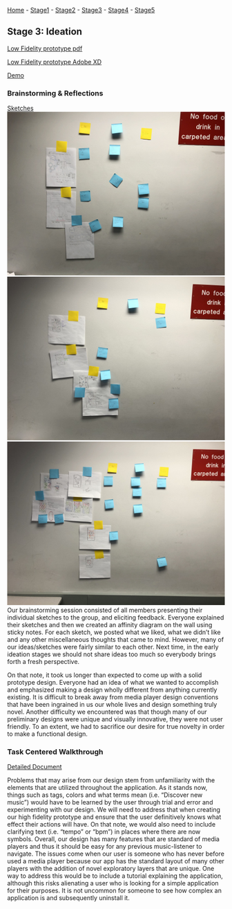 [Home](https://colinauyeung.github.io/CPSC-481--MusicSurf/) - [Stage1](https://colinauyeung.github.io/CPSC-481--MusicSurf/Stage1) - [Stage2](https://colinauyeung.github.io/CPSC-481--MusicSurf/Stage2) - [Stage3](https://colinauyeung.github.io/CPSC-481--MusicSurf/Stage3) - [Stage4](https://colinauyeung.github.io/CPSC-481--MusicSurf/Stage4) - [Stage5](https://colinauyeung.github.io/CPSC-481--MusicSurf/Stage5)  
## Stage 3: Ideation
[Low Fidelity prototype pdf](https://github.com/colinauyeng/CPSC-481--MusicSurf/raw/master/MusicSurf%20Low-Fi%20Submission.pdf)

[Low Fidelity prototype Adobe XD](https://github.com/colinauyeng/CPSC-481--MusicSurf/raw/master/MusicSurf%20Low-Fi%20Submission.xd)

[Demo](https://www.youtube.com/watch?v=NZVA_vplFzc)


### Brainstorming & Reflections
[Sketches](https://colinauyeng.github.io/CPSC-481--MusicSurf/Sketches)
<img src="IMG_5428.jpeg" alt="hi" class="inline"/>
<img src="IMG_5427.jpeg" alt="hi" class="inline"/>
<img src="IMG_5426.jpeg" alt="hi" class="inline"/>
Our brainstorming session consisted of all members presenting their individual sketches to the group, and eliciting feedback. Everyone explained their sketches and then we created an affinity diagram on the wall using sticky notes. For each sketch, we posted what we liked, what we didn’t like and any other miscellaneous thoughts that came to mind. However, many of our ideas/sketches were fairly similar to each other. Next time, in the early ideation stages we should not share ideas too much so everybody brings forth a fresh perspective.

On that note, it took us longer than expected to come up with a solid prototype design. Everyone had an idea of what we wanted to accomplish and emphasized making a design wholly different from anything currently existing. It is difficult to break away from media player design conventions that have been ingrained in us our whole lives and design something truly novel. Another difficulty we encountered was that though many of our preliminary designs were unique and visually innovative, they were not user friendly. To an extent, we had to sacrifice our desire for true novelty in order to make a functional design.


### Task Centered Walkthrough
[Detailed Document](https://github.com/colinauyeng/CPSC-481--MusicSurf/raw/master/Task%20Centered%20Design%20Walkthroughs.pdf)

Problems that may arise from our design stem from unfamiliarity with the elements that are utilized throughout the application. As it stands now, things such as tags, colors and what terms mean (i.e. “Discover new music”) would have to be learned by the user through trial and error and experimenting with our design. We will need to address that when creating our high fidelity prototype and ensure that the user definitively knows what effect their actions will have. On that note, we would also need to include clarifying text (i.e. “tempo” or “bpm”) in places where there are now symbols. Overall, our design has many features that are standard of media players and thus it should be easy for any previous music-listener to navigate. The issues come when our user is someone who has never before used a media player because our app has the standard layout of many other players with the addition of novel exploratory layers that are unique. One way to address this would be to include a tutorial explaining the application, although this risks alienating a user who is looking for a simple application for their purposes. It is not uncommon for someone to see how complex an application is and subsequently uninstall it.


